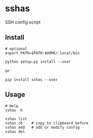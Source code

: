# sshas

SSH config script

## Install

```
# optional
export PATH=$PATH:$HOME/.local/bin
```

```
python setup.py install --user
```

or

```
pip install sshas --user
```

## Usage

```
# Help
sshas -h

sshas list
sshas cb    # copy to clipboard before
sshas add   # add or modify config
sshas del
```

[![]()](https://asciinema.org/a/kcOn02B2UUCmonxcNxlPRLSOa)
